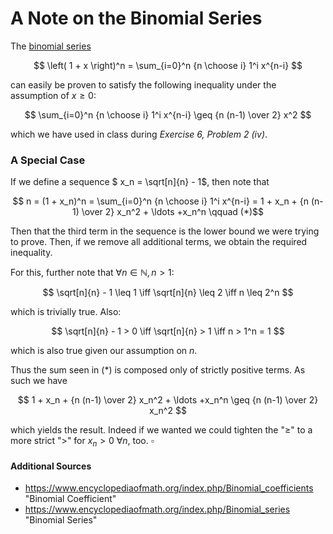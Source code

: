 # A Note on the Binomial Series

The [binomial series](https://www.encyclopediaofmath.org/index.php/Binomial_series)  

$$ \left( 1 + x \right)^n = \sum_{i=0}^n {n \choose i} 1^i x^{n-i} $$

can easily be proven to satisfy the following inequality under the assumption of $x \geq 0$:

$$ \sum_{i=0}^n {n \choose i} 1^i x^{n-i} \geq {n (n-1) \over 2} x^2 $$

which we have used in class during *Exercise 6, Problem 2 (iv)*.

### A Special Case

If we define a sequence $ x_n = \sqrt[n]{n} - 1$, then note that

$$ n = (1 + x_n)^n = \sum_{i=0}^n {n \choose i} 1^i x^{n-i} = 1 + x_n + {n (n-1) \over 2} x_n^2 + \ldots +x_n^n \qquad (*)$$

Then that the third term in the sequence is the lower bound we were trying to prove. Then, if we remove all additional terms, we obtain the required inequality.

For this, further note that $\forall n \in \mathbb{N}, n > 1$:

$$ \sqrt[n]{n} - 1 \leq 1 \iff \sqrt[n]{n} \leq 2 \iff n \leq 2^n $$

which is trivially true. Also:

$$ \sqrt[n]{n} - 1 > 0 \iff \sqrt[n]{n} > 1 \iff n > 1^n = 1 $$

which is also true given our assumption on $n$.

Thus the sum seen in $(*)$ is composed only of strictly positive terms. As such we have 

$$ 1 + x_n + {n (n-1) \over 2} x_n^2 + \ldots +x_n^n \geq {n (n-1) \over 2} x_n^2 $$

which yields the result. Indeed if we wanted we could tighten the "$\geq$" to a more strict "$>$" for $x_n > 0 \:\forall n$, too.	$\square$

#### Additional Sources

- https://www.encyclopediaofmath.org/index.php/Binomial_coefficients	"Binomial Coefficient"
- https://www.encyclopediaofmath.org/index.php/Binomial_series	"Binomial Series"
